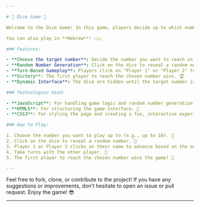 ```yaml
---

# 🎲 Dice Game 🎲

Welcome to the Dice Game! In this game, players decide up to which number they want to play (for example, up to 10). Once chosen, they click on the dice to reveal a random number. Each player clicks on "Player 1" or "Player 2" based on their turn to advance by the number rolled. The first player to reach the chosen number wins. 🎉

You can also play in **Hebrew**! 🇮🇱

### Features:

- **Choose the target number**: Decide the number you want to reach in the game (e.g., up to 10). 🎯
- **Random Number Generation**: Click on the dice to reveal a random number. 🎲
- **Turn-Based Gameplay**: Players click on "Player 1" or "Player 2" to advance on their turn. ⏳
- **Victory**: The first player to reach the chosen number wins. 🏆
- **Dynamic Interface**: The dice are hidden until the target number is chosen. 👀

### Technologies Used:

- **JavaScript**: For handling game logic and random number generation. 💻
- **HTML5**: For structuring the game interface. 📝
- **CSS3**: For styling the page and creating a fun, interactive experience. 🎨

### How to Play:

1. Choose the number you want to play up to (e.g., up to 10). 🔢
2. Click on the dice to reveal a random number. 🎲
3. Player 1 or Player 2 clicks on their name to advance based on the number rolled. 🏃‍♂️🏃‍♀️
4. Take turns with the other player. 🔄
5. The first player to reach the chosen number wins the game! 🎉

---
```


Feel free to fork, clone, or contribute to the project! If you have any suggestions or improvements, don’t hesitate to open an issue or pull request. Enjoy the game! 😎

---

